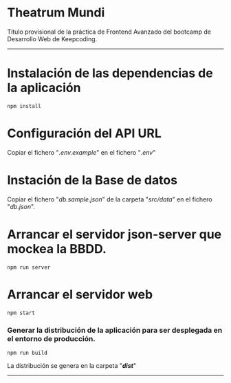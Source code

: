 # Theatrum Mundi

Título provisional de la práctica de Frontend Avanzado del bootcamp de Desarrollo Web de Keepcoding.

---

# Instalación de las dependencias de la aplicación

```
npm install
```

# Configuración del API URL

Copiar el fichero "*.env.example*" en el fichero "*.env*"

# Instación de la Base de datos

Copiar el fichero "*db.sample.json*" de la carpeta "*src/data*" en el fichero "*db.json*".

# Arrancar el servidor json-server que mockea la BBDD.

```
npm run server
```

# Arrancar el servidor web

```
npm start
```

### Generar la distribución de la aplicación para ser desplegada en el entorno de producción.

```
npm run build

```

La distribución se genera en la carpeta "***dist***"

---